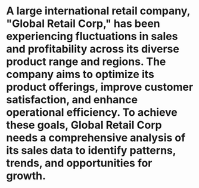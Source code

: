 # A large international retail company, "Global Retail Corp," has been experiencing fluctuations in sales and profitability across its diverse product range and regions. The company aims to optimize its product offerings, improve customer satisfaction, and enhance operational efficiency. To achieve these goals, Global Retail Corp needs a comprehensive analysis of its sales data to identify patterns, trends, and opportunities for growth.
